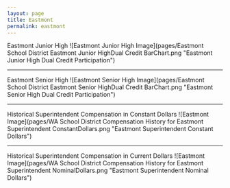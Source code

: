 ```yaml
---
layout: page
title: Eastmont
permalink: eastmont
---
```



Eastmont Junior High
![Eastmont Junior High Image](pages/Eastmont School District Eastmont Junior HighDual Credit BarChart.png "Eastmont Junior High Dual Credit Participation")

___

Eastmont Senior High
![Eastmont Senior High Image](pages/Eastmont School District Eastmont Senior HighDual Credit BarChart.png "Eastmont Senior High Dual Credit Participation")

___

Historical Superintendent Compensation in Constant Dollars
![Eastmont Image](pages/WA School District Compensation History for Eastmont Superintendent ConstantDollars.png "Eastmont Superintendent Constant Dollars")

___

Historical Superintendent Compensation in Current Dollars
![Eastmont Image](pages/WA School District Compensation History for Eastmont Superintendent NominalDollars.png "Eastmont Superintendent Nominal Dollars")